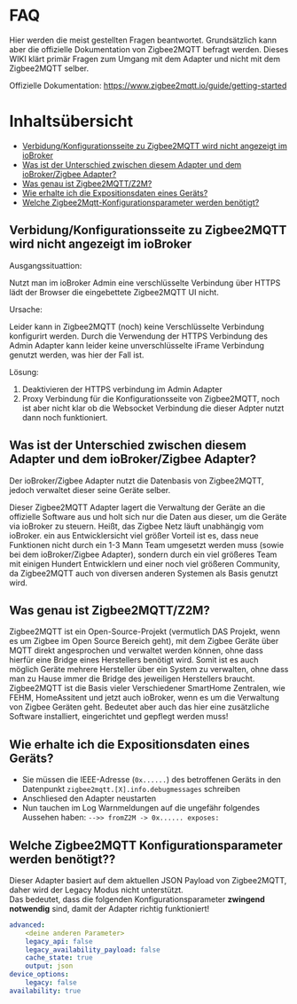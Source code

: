 # FAQ

Hier werden die meist gestellten Fragen beantwortet. Grundsätzlich kann aber die offizielle Dokumentation von Zigbee2MQTT befragt werden. 
Dieses WIKI klärt primär Fragen zum Umgang mit dem Adapter und nicht mit dem Zigbee2MQTT selber.

Offizielle Dokumentation: https://www.zigbee2mqtt.io/guide/getting-started

# Inhaltsübersicht
  - [Verbidung/Konfigurationsseite zu Zigbee2MQTT wird nicht angezeigt im ioBroker <a name="1"></a>](#1)
  - [Was ist der Unterschied zwischen diesem Adapter und dem ioBroker/Zigbee Adapter? <a name="2"></a>](#2)
  - [Was genau ist Zigbee2MQTT/Z2M? <a name="3"></a>](#3)
  - [Wie erhalte ich die Expositionsdaten eines Geräts? <a name="4"></a>](#4)
  - [Welche Zigbee2Mqtt-Konfigurationsparameter werden benötigt?](#5)


## Verbidung/Konfigurationsseite zu Zigbee2MQTT wird nicht angezeigt im ioBroker <a name="1"></a>
Ausgangssituattion:

Nutzt man im ioBroker Admin eine verschlüsselte Verbindung über HTTPS lädt der Browser die eingebettete Zigbee2MQTT UI nicht.

Ursache:

Leider kann in Zigbee2MQTT (noch) keine Verschlüsselte Verbindung konfigurirt werden. Durch die Verwendung der HTTPS Verbindung des Admin Adapter kann leider keine unverschlüsselte iFrame Verbindung genutzt werden, was hier der Fall ist.

Lösung:
1. Deaktivieren der HTTPS verbindung im Admin Adapter
2. Proxy Verbindung für die Konfigurationsseite von Zigbee2MQTT, noch ist aber nicht klar ob die Websocket Verbindung die dieser Adpter nutzt dann noch funktioniert.

## Was ist der Unterschied zwischen diesem Adapter und dem ioBroker/Zigbee Adapter? <a name="2"></a>
Der ioBroker/Zigbee Adapter nutzt die Datenbasis von Zigbee2MQTT, jedoch verwaltet dieser seine Geräte selber.

Dieser Zigbee2MQTT Adapter lagert die Verwaltung der Geräte an die offizielle Software aus und holt sich nur die Daten aus dieser, um die Geräte via ioBroker zu steuern. 
Heißt, das Zigbee Netz läuft unabhängig vom ioBroker. ein aus Entwicklersicht viel größer Vorteil ist es, dass neue Funktionen nicht durch ein 1-3 Mann Team umgesetzt werden muss (sowie bei dem ioBroker/Zigbee Adapter), sondern durch ein viel größeres Team mit einigen Hundert Entwicklern und einer noch viel größeren Community, da Zigbee2MQTT auch von diversen anderen Systemen als Basis genutzt wird. 

## Was genau ist Zigbee2MQTT/Z2M? <a name="3"></a>
Zigbee2MQTT ist ein Open-Source-Projekt (vermutlich DAS Projekt, wenn es um Zigbee im Open Source Bereich geht), mit dem Zigbee Geräte über MQTT direkt angesprochen und verwaltet werden können, ohne dass hierfür eine Bridge eines Herstellers benötigt wird. Somit ist es auch möglich Geräte mehrere Hersteller über ein System zu verwalten, ohne dass man zu Hause immer die Bridge des jeweiligen Herstellers braucht. 
Zigbee2MQTT ist die Basis vieler Verschiedener SmartHome Zentralen, wie FEHM, HomeAssitent und jetzt auch ioBroker, wenn es um die Verwaltung von Zigbee Geräten geht.
Bedeutet aber auch das hier eine zusätzliche Software installiert, eingerichtet und gepflegt werden muss!

## Wie erhalte ich die Expositionsdaten eines Geräts? <a name="4"></a>

- Sie müssen die IEEE-Adresse (`0x......`) des betroffenen Geräts in den Datenpunkt `zigbee2mqtt.[X].info.debugmessages` schreiben
- Anschliesed den Adapter neustarten
- Nun tauchen im Log Warnmeldungen auf die ungefähr folgendes Aussehen haben: `-->> fromZ2M -> 0x...... exposes:`

## Welche Zigbee2MQTT Konfigurationsparameter werden benötigt?? <a name="5"></a>

Dieser Adapter basiert auf dem aktuellen JSON Payload von Zigbee2MQTT, daher wird der Legacy Modus nicht unterstützt.  
Das bedeutet, dass die folgenden Konfigurationsparameter **zwingend notwendig** sind, damit der Adapter richtig funktioniert!

```yaml
advanced:
    <deine anderen Parameter>
    legacy_api: false
    legacy_availability_payload: false
    cache_state: true
    output: json
device_options:
    legacy: false
availability: true
```
